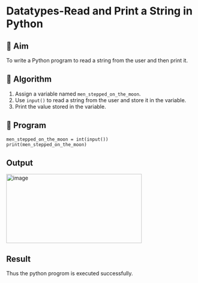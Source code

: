 # Datatypes-Read and Print a String in Python

## 🎯 Aim
To write a Python program to read a string from the user and then print it.

## 🧠 Algorithm
1. Assign a variable named `men_stepped_on_the_moon`.
2. Use `input()` to read a string from the user and store it in the variable.
3. Print the value stored in the variable.

## 🧾 Program
```
men_stepped_on_the_moon = int(input())
print(men_stepped_on_the_moon)
```

## Output

<img width="361" height="184" alt="image" src="https://github.com/user-attachments/assets/cc9c6f8a-4646-48b3-9e8e-6c52eea1c60e" />


## Result
Thus the python progrom is executed successfully.
